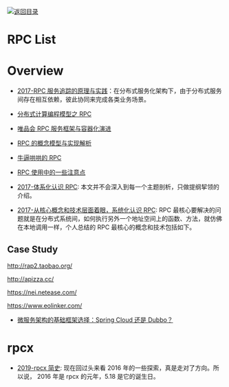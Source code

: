 [![返回目录](https://user-images.githubusercontent.com/5803001/38079637-ff0abcf0-3371-11e8-9b76-ad651620afc7.jpg)](https://github.com/wx-chevalier/Awesome-Lists)

# RPC List

# Overview

- [2017-RPC 服务追踪的原理与实践](http://6me.us/rfJ)：在分布式服务化架构下，由于分布式服务间存在相互依赖，彼此协同来完成各类业务场景。

- [分布式计算编程模型之 RPC](http://www.infoq.com/cn/news/2016/04/Distributed-compute-program-RPC)

- [唯品会 RPC 服务框架与容器化演进](http://mp.weixin.qq.com/s?__biz=MzAwMDU1MTE1OQ==&mid=405781868&idx=1&sn=cbb10d37e25c76a1845f593a222da3c9&scene=4#wechat_redirect)

- [RPC 的概念模型与实现解析](http://mp.weixin.qq.com/s?__biz=MzAxMTEyOTQ5OQ==&mid=2650610547&idx=1&sn=2cae08dbf62d9a6c2f964ffd440c0077#rd)

- [牛逼哄哄的 RPC](http://mp.weixin.qq.com/s?__biz=MzA3MDExNzcyNA==&mid=2650392260&idx=1&sn=5a4978d02326cdd38e2ea1cd9586b4df&scene=0#wechat_redirect)

- [RPC 使用中的一些注意点](http://mp.weixin.qq.com/s?__biz=MzAxMTEyOTQ5OQ==&mid=2650610778&idx=1&sn=630db2a23f4f465de2417cba3f1371cb&chksm=834c7baeb43bf2b82550baf37d4b8595e0c59f82ebbda5bf8eeb6d7bf37b6857035877fb4f89#rd)

- [2017-体系化认识 RPC](https://mp.weixin.qq.com/s?__biz=MzIwMzg1ODcwMw==&mid=2247486833&idx=1&sn=2e44bf6c3bc1f6aadeba9bfb96e34620): 本文并不会深入到每一个主题剖析，只做提纲挈领的介绍。

- [2017-从核心概念和技术层面着眼，系统化认识 RPC](https://mp.weixin.qq.com/s/6AX2-zjvcpesSe93HihVoA): RPC 最核心要解决的问题就是在分布式系统间，如何执行另外一个地址空间上的函数、方法，就仿佛在本地调用一样，个人总结的 RPC 最核心的概念和技术包括如下。

## Case Study

http://rap2.taobao.org/

http://apizza.cc/

https://nei.netease.com/

https://www.eolinker.com/

- [微服务架构的基础框架选择：Spring Cloud 还是 Dubbo？](http://blog.didispace.com/microservice-framework/)

# rpcx

- [2019-rpcx 简史](https://blog.rpcx.site/posts/why-did-i-develop-rpcx/): 现在回过头来看 2016 年的一些探索，真是走对了方向。所以说， 2016 年是 rpcx 的元年，5.18 是它的诞生日。
